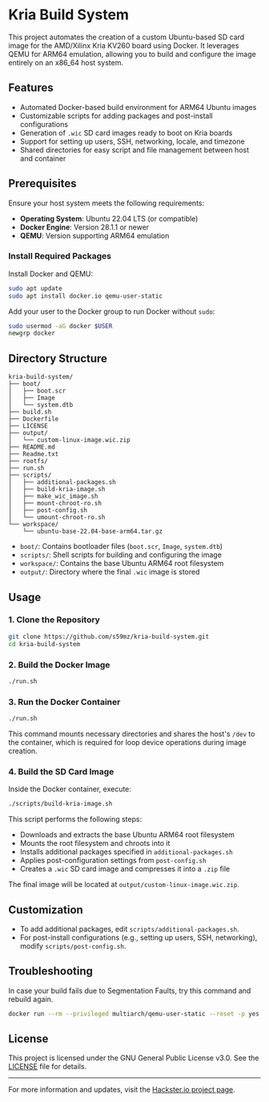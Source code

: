 
# Kria Build System

This project automates the creation of a custom Ubuntu-based SD card image for the AMD/Xilinx Kria KV260 board using Docker.
It leverages QEMU for ARM64 emulation, allowing you to build and configure the image entirely on an x86_64 host system.

## Features

- Automated Docker-based build environment for ARM64 Ubuntu images
- Customizable scripts for adding packages and post-install configurations
- Generation of `.wic` SD card images ready to boot on Kria boards
- Support for setting up users, SSH, networking, locale, and timezone
- Shared directories for easy script and file management between host and container

## Prerequisites

Ensure your host system meets the following requirements:

- **Operating System**: Ubuntu 22.04 LTS (or compatible)
- **Docker Engine**: Version 28.1.1 or newer
- **QEMU**: Version supporting ARM64 emulation

### Install Required Packages

Install Docker and QEMU:

```bash
sudo apt update
sudo apt install docker.io qemu-user-static
```

Add your user to the Docker group to run Docker without `sudo`:

```bash
sudo usermod -aG docker $USER
newgrp docker
```

## Directory Structure

```plaintext
kria-build-system/
├── boot/
│   ├── boot.scr
│   ├── Image
│   └── system.dtb
├── build.sh
├── Dockerfile
├── LICENSE
├── output/
│   └── custom-linux-image.wic.zip
├── README.md
├── Readme.txt
├── rootfs/
├── run.sh
├── scripts/
│   ├── additional-packages.sh
│   ├── build-kria-image.sh
│   ├── make_wic_image.sh
│   ├── mount-chroot-ro.sh
│   ├── post-config.sh
│   └── umount-chroot-ro.sh
└── workspace/
    └── ubuntu-base-22.04-base-arm64.tar.gz
```

- `boot/`: Contains bootloader files (`boot.scr`, `Image`, `system.dtb`)
- `scripts/`: Shell scripts for building and configuring the image
- `workspace/`: Contains the base Ubuntu ARM64 root filesystem
- `output/`: Directory where the final `.wic` image is stored

## Usage

### 1. Clone the Repository

```bash
git clone https://github.com/s59mz/kria-build-system.git
cd kria-build-system
```

### 2. Build the Docker Image

```bash
./run.sh
```

### 3. Run the Docker Container

```bash
./run.sh
```

This command mounts necessary directories and shares the host's `/dev` to the container, which is required for loop device operations during image creation.

### 4. Build the SD Card Image

Inside the Docker container, execute:

```bash
./scripts/build-kria-image.sh
```

This script performs the following steps:

- Downloads and extracts the base Ubuntu ARM64 root filesystem
- Mounts the root filesystem and chroots into it
- Installs additional packages specified in `additional-packages.sh`
- Applies post-configuration settings from `post-config.sh`
- Creates a `.wic` SD card image and compresses it into a `.zip` file

The final image will be located at `output/custom-linux-image.wic.zip`.

## Customization

- To add additional packages, edit `scripts/additional-packages.sh`.
- For post-install configurations (e.g., setting up users, SSH, networking), modify `scripts/post-config.sh`.

## Troubleshooting

In case your build fails due to Segmentation Faults, try this command and rebuild again.

```bash
docker run --rm --privileged multiarch/qemu-user-static --reset -p yes
```

## License

This project is licensed under the GNU General Public License v3.0. See the [LICENSE](LICENSE) file for details.

---

For more information and updates, visit the [Hackster.io project page](https://www.hackster.io/matjaz4/project-5-automate-kria-ubuntu-sd-card-image-with-docker-11f648).
